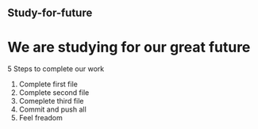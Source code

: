 ## Study-for-future
# We are studying for our great future
5 Steps to complete our work

1. Complete first file
2. Complete second file
3. Comeplete third file
4. Commit and push all
5. Feel freadom
